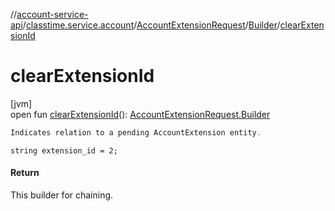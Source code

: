 //[account-service-api](../../../../index.md)/[classtime.service.account](../../index.md)/[AccountExtensionRequest](../index.md)/[Builder](index.md)/[clearExtensionId](clear-extension-id.md)

# clearExtensionId

[jvm]\
open fun [clearExtensionId](clear-extension-id.md)(): [AccountExtensionRequest.Builder](index.md)

```kotlin
Indicates relation to a pending AccountExtension entity. 

```
`string extension_id = 2;`

#### Return

This builder for chaining.
